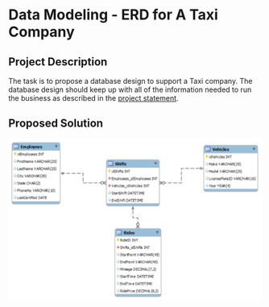 # Data Modeling - ERD for A Taxi Company


<h2>Project Description</h2>

The task is to propose a database design to support a Taxi company. The database design should keep up with all of the information needed to run the business as described in the [project statement](https://github.com/graphshade/taxicorp_erd/blob/main/Taxi_project.docx).



<h2>Proposed Solution</h2>

<img src="https://github.com/graphshade/taxicorp_erd/blob/main/taxi_proposed_erd.png" />
